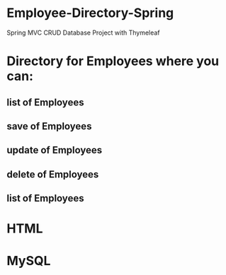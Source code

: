 # Employee-Directory-Spring
Spring MVC CRUD Database Project with Thymeleaf

# Directory for Employees where you can:
## list of Employees
## save of Employees
## update of Employees
## delete of Employees
## list of Employees

# HTML

# MySQL


